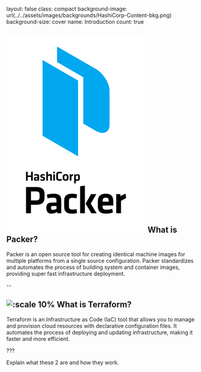 
layout: false
class: compact
background-image: url(../../assets/images/backgrounds/HashiCorp-Content-bkg.png)
background-size: cover
name: Introduction
count: true


## ![:scale 10%](./assets/logos/packer.svg) What is Packer?  
Packer is an open source tool for creating identical machine images for multiple platforms from a single source configuration. Packer standardizes and automates the process of building system and container images, providing super fast infrastructure deployment. 



--


## ![:scale 10%](./assets/logos/logo_terraform.png) What is Terraform?  

Terraform is an Infrastructure as Code (IaC) tool that allows you to manage and provision cloud resources with declarative configuration files. It automates the process of deploying and updating infrastructure, making it faster and more efficient.



???

Explain what these 2 are and how they work.

